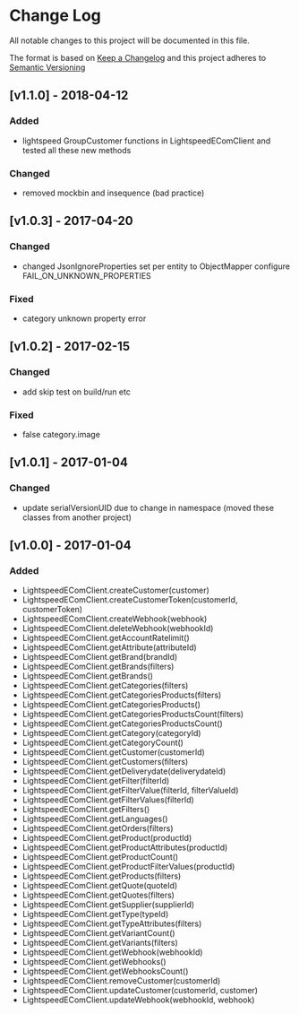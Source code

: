 # Change Log
All notable changes to this project will be documented in this file.

The format is based on [Keep a Changelog](http://keepachangelog.com/)
and this project adheres to [Semantic Versioning](http://semver.org/)

## [v1.1.0] - 2018-04-12
### Added
-  lightspeed GroupCustomer functions in LightspeedEComClient and tested all these new methods

### Changed
- removed mockbin and insequence (bad practice)

## [v1.0.3] - 2017-04-20
### Changed
- changed JsonIgnoreProperties set per entity to ObjectMapper configure FAIL_ON_UNKNOWN_PROPERTIES

### Fixed
- category unknown property error

## [v1.0.2] - 2017-02-15
### Changed
- add skip test on build/run etc

### Fixed
- false category.image

## [v1.0.1] - 2017-01-04
### Changed
- update serialVersionUID due to change in namespace (moved these classes from another project)

## [v1.0.0] - 2017-01-04
### Added
- LightspeedEComClient.createCustomer(customer)
- LightspeedEComClient.createCustomerToken(customerId, customerToken)
- LightspeedEComClient.createWebhook(webhook)
- LightspeedEComClient.deleteWebhook(webhookId)
- LightspeedEComClient.getAccountRatelimit()
- LightspeedEComClient.getAttribute(attributeId)
- LightspeedEComClient.getBrand(brandId)
- LightspeedEComClient.getBrands(filters)
- LightspeedEComClient.getBrands()
- LightspeedEComClient.getCategories(filters)
- LightspeedEComClient.getCategoriesProducts(filters)
- LightspeedEComClient.getCategoriesProducts()
- LightspeedEComClient.getCategoriesProductsCount(filters)
- LightspeedEComClient.getCategoriesProductsCount()
- LightspeedEComClient.getCategory(categoryId)
- LightspeedEComClient.getCategoryCount()
- LightspeedEComClient.getCustomer(customerId)
- LightspeedEComClient.getCustomers(filters)
- LightspeedEComClient.getDeliverydate(deliverydateId)
- LightspeedEComClient.getFilter(filterId)
- LightspeedEComClient.getFilterValue(filterId, filterValueId)
- LightspeedEComClient.getFilterValues(filterId)
- LightspeedEComClient.getFilters()
- LightspeedEComClient.getLanguages()
- LightspeedEComClient.getOrders(filters)
- LightspeedEComClient.getProduct(productId)
- LightspeedEComClient.getProductAttributes(productId)
- LightspeedEComClient.getProductCount()
- LightspeedEComClient.getProductFilterValues(productId)
- LightspeedEComClient.getProducts(filters)
- LightspeedEComClient.getQuote(quoteId)
- LightspeedEComClient.getQuotes(filters)
- LightspeedEComClient.getSupplier(supplierId)
- LightspeedEComClient.getType(typeId)
- LightspeedEComClient.getTypeAttributes(filters)
- LightspeedEComClient.getVariantCount()
- LightspeedEComClient.getVariants(filters)
- LightspeedEComClient.getWebhook(webhookId)
- LightspeedEComClient.getWebhooks()
- LightspeedEComClient.getWebhooksCount()
- LightspeedEComClient.removeCustomer(customerId)
- LightspeedEComClient.updateCustomer(customerId, customer)
- LightspeedEComClient.updateWebhook(webhookId, webhook)
